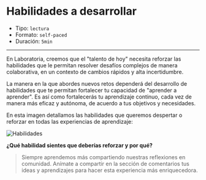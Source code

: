 # Habilidades a desarrollar

* Tipo: `lectura`
* Formato: `self-paced`
* Duración: `5min`

***

En Laboratoria, creemos que el "talento de hoy" necesita reforzar
las habilidades que le permitan resolver desafíos complejos de manera
colaborativa, en un contexto de cambios rápidos y alta incertidumbre.

La manera en la que abordes nuevos retos dependerá del desarrollo de habilidades
que te permitan fortalecer tu capacidad de "aprender a aprender". Es así como
fortalecerás tu aprendizaje continuo, cada vez de manera más eficaz y autónoma,
de acuerdo a tus objetivos y necesidades.

En esta imagen detallamos las habilidades que queremos despertar o reforzar en
todas las experiencias de aprendizaje:

![Habilidades](https://user-images.githubusercontent.com/42012372/84184035-4f23ae00-aa52-11ea-9996-e8457406aae0.png)

**¿Qué habilidad sientes que deberías reforzar y por qué?**

> Siempre aprendemos más compartiendo nuestras reflexiones en comunidad.
Anímate a compartir en la sección de comentarios tus ideas y aprendizajes
para hacer esta experiencia más enriquecedora. 
